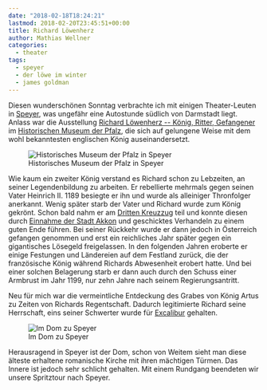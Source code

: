 ```yaml
---
date: "2018-02-18T18:24:21"
lastmod: 2018-02-20T23:45:51+00:00
title: Richard Löwenherz
author: Mathias Wellner
categories:
  - theater
tags:
  - speyer
  - der löwe im winter
  - james goldman
---
```

Diesen wunderschönen Sonntag verbrachte ich mit einigen Theater-Leuten in [Speyer](https://de.wikipedia.org/wiki/Speyer), was ungefähr eine Autostunde südlich von Darmstadt liegt. Anlass war die Ausstellung [Richard Löwenherz -- König, Ritter, Gefangener](http://museum.speyer.de/aktuell/richard-loewenherz-koenig-ritter-gefangener/) im [Historischen Museum der Pfalz](http://museum.speyer.de), die sich auf gelungene Weise mit dem wohl bekanntesten englischen König auseinandersetzt. 

<!--more-->

<figure>
  <img sizes="100vw" srcset="https://farm5.staticflickr.com/4654/40342407561_b96aec18f2_n.jpg 320w, https://farm5.staticflickr.com/4654/40342407561_b96aec18f2_z.jpg 640w, https://farm5.staticflickr.com/4654/40342407561_b96aec18f2_c.jpg 800w, https://farm5.staticflickr.com/4654/40342407561_4205a66f14_h.jpg 1600w, https://farm5.staticflickr.com/4654/40342407561_ebfb20f50a_k.jpg 2048w" src="https://farm5.staticflickr.com/4654/40342407561_b96aec18f2_b.jpg" alt="Historisches Museum der Pfalz in Speyer">
  <figcaption>Historisches Museum der Pfalz in Speyer</figcaption>
</figure>

Wie kaum ein zweiter König verstand es Richard schon zu Lebzeiten, an seiner Legendenbildung zu arbeiten. Er rebellierte mehrmals gegen seinen Vater Heinrich II. 1189 besiegte er ihn und wurde als alleiniger Thronfolger anerkannt. Wenig später starb der Vater und Richard wurde zum König gekrönt. Schon bald nahm er am [Dritten Kreuzzug](https://de.wikipedia.org/wiki/Dritter_Kreuzzug) teil und konnte diesen durch [Einnahme der Stadt Akkon](https://de.wikipedia.org/wiki/Belagerung_von_Akkon_(1189%E2%80%931191)) und geschicktes Verhandeln zu einem guten Ende führen. Bei seiner Rückkehr wurde er dann jedoch in Österreich gefangen genommen und erst ein reichliches Jahr später gegen ein gigantisches Lösegeld freigelassen. In den folgenden Jahren eroberte er einige Festungen und Ländereien auf dem Festland zurück, die der französische König während Richards Abwesenheit erobert hatte. Und bei einer solchen Belagerung starb er dann auch durch den Schuss einer Armbrust im Jahr 1199, nur zehn Jahre nach seinem Regierungsantritt. 

Neu für mich war die vermeintliche Entdeckung des Grabes von König Artus zu Zeiten von Richards Regentschaft. Dadurch legitimierte Richard seine Herrschaft, eins seiner Schwerter wurde für [Excalibur](https://de.wikipedia.org/wiki/Excalibur) gehalten. 

<figure>
  <img sizes="100vw" srcset="https://farm5.staticflickr.com/4628/40342403711_5fd036a64d_n.jpg 320w, https://farm5.staticflickr.com/4628/40342403711_5fd036a64d_z.jpg 640w, https://farm5.staticflickr.com/4628/40342403711_5fd036a64d_c.jpg 800w, https://farm5.staticflickr.com/4628/40342403711_68e4121ad1_h.jpg 1600w, https://farm5.staticflickr.com/4628/40342403711_3d96ecea2f_k.jpg 2048w" src="https://farm5.staticflickr.com/4628/40342403711_5fd036a64d_b.jpg" alt="Im Dom zu Speyer">
  <figcaption>Im Dom zu Speyer</figcaption>
</figure>

Herausragend in Speyer ist der Dom, schon von Weitem sieht man diese älteste erhaltene romanische Kirche mit ihren mächtigen Türmen. Das Innere ist jedoch sehr schlicht gehalten. Mit einem Rundgang beendeten wir unsere Spritztour nach Speyer. 
